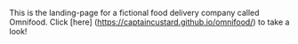 This is the landing-page for a fictional food delivery company called Omnifood. Click [here] (https://captaincustard.github.io/omnifood/) to take a look!